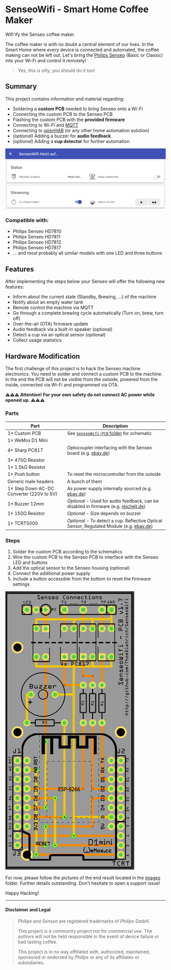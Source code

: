 # SenseoWifi - Smart Home Coffee Maker

Wifi'ify the Senseo coffee maker.

The coffee maker is with no doubt a central element of our lives.
In the Smart Home where every device is connected and automated, the coffee making can not be left out.
Let's bring the [Philips Senseo](https://de.wikipedia.org/wiki/Senseo) (Basic or Classic) into your Wi-Fi and control it remotely!

> Yes, this is silly, you should do it too!

## Summary

This project contains information and material regarding:

- Soldering a **custom PCB** needed to bring Senseo onto a Wi-Fi
- Connecting the custom PCB to the Senseo PCB
- Flashing the custom PCB with the **provided firmware**
- Connecting to Wi-Fi and [MQTT](https://www.hivemq.com/mqtt-essentials)
- Connecting to [openHAB](https://openhab.org) (or any other home automation solution)
- *(optional)* Adding a buzzer for **audio feedback**
- *(optional)* Adding a **cup detector** for further automation

![](images/SenseoWifi-openHAB.png)

### Compatible with:

- Philips Senseo HD7810
- Philips Senseo HD7811
- Philips Senseo HD7812
- Philips Senseo HD7817
- … and most probably all similar models with one LED and three buttons

## Features

After implementing the steps below your Senseo will offer the following new features:

- Inform about the current state (Standby, Brewing, ...) of the machine
- Notify about an empty water tank
- Remote control the machine via MQTT
- Go through a complete brewing cycle automatically (Turn on, brew, turn off)
- Over-the-air (OTA) firmware update
- Audio feedback via a built-in speaker (optional)
- Detect a cup via an optical sensor (optional)
- Collect usage statistics

## Hardware Modification

The first challenge of this project is to hack the Senseo machine electronics.
You need to solder and connect a custom PCB to the machine.
In the end the PCB will not be visible from the outside, powered from the inside, connected via Wi-Fi and programmed via OTA.

**⚠⚠⚠ Attention! For your own safety do not connect AC power while opened up. ⚠⚠⚠**

### Parts

| Part | Description |
|------|-------------|
| 1× Custom PCB | See [`SenseoWifi-PCB` folder](SenseoWifi-PCB) for schematic |
| 1× WeMos D1 Mini |  |
| 4× Sharp PC817 | Optocoupler interfacing with the Senseo board (e.g. [ebay.de](http://r.ebay.com/FofSOY)) |
| 3× 470Ω Resistor | |
| 1× 1.5kΩ Resistor | |
| 1× Push button | To reset the microcontroller from the outside |
| Generic male headers | A bunch of them |
| 1× Step Down AC-DC Converter (220V to 5V) | As power supply internally sourced (e.g. [ebay.de](http://r.ebay.com/rSZMfO)) |
| 1× Buzzer 12mm | *Optional* - Used for audio feedback, can be disabled in firmware (e.g. [reichelt.de](https://www.reichelt.de/Signalakustik/AL-60P01A/3/index.html?ACTION=3&GROUPID=6560&ARTICLE=145896&START=0&OFFSET=16&)) |
| 1× 150Ω Resistor | *Optional* - Size depends on buzzer |
| 1× TCRT5000 | *Optional* - To detect a cup. Reflective Optical Sensor, Regulated Module (e.g. [ebay.de](http://r.ebay.com/M1Iuci)) |

### Steps

1. Solder the custom PCB according to the schematics
2. Wire the custom PCB to the Senseo PCB to interface with the Senseo LED and buttons
3. Add the optical sensor to the Senseo housing (optional)
4. Connect the additional power supply
5. Include a button accessible from the bottom to reset the firmware settings

![](images/PCBv1.7-layout.png)

For now, please follow the pictures of the end result located in the [images](images) folder.
Further details outstanding. Don't hesitate to open a support issue!

Happy Hacking!

----

#### Disclaimer and Legal

> *Philips* and *Senseo* are registered trademarks of *Philips GmbH*.
>
> This project is a community project not for commercial use.
> The authors will not be held responsible in the event of device failure or bad tasting coffee.
>
> This project is in no way affiliated with, authorized, maintained, sponsored or endorsed by *Philips* or any of its affiliates or subsidiaries.
